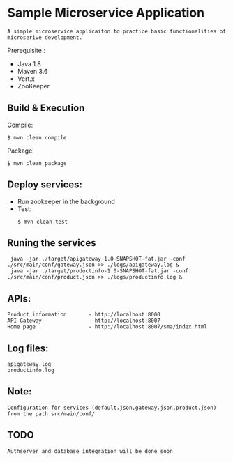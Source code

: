 # Sample Microservice Application

    A simple microservice applicaiton to practice basic functionalities of microserive development.

Prerequisite :
- Java 1.8
- Maven 3.6
- Vert.x
- ZooKeeper


## Build & Execution

Compile:
```
$ mvn clean compile
```

Package:
```
$ mvn clean package
```

## Deploy services:

- Run zookeeper in the background
- Test:
  ```
  $ mvn clean test
  ```
 ## Runing the services
     java -jar ./target/apigateway-1.0-SNAPSHOT-fat.jar -conf ./src/main/conf/gateway.json >> ./logs/apigateway.log &
     java -jar ./target/productinfo-1.0-SNAPSHOT-fat.jar -conf ./src/main/conf/product.json >> ./logs/productinfo.log &
 
## APIs:
    Product information       - http://localhost:8000
    API Gateway               - http://localhost:8007
    Home page                 - http://localhost:8007/sma/index.html

## Log files:

    apigateway.log
    productinfo.log

## Note:

    Configuration for services (default.json,gateway.json,product.json) from the path src/main/conf/

## TODO
    Authserver and database integration will be done soon